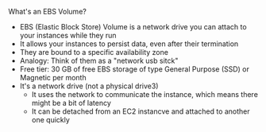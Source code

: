 What's an EBS Volume?
- EBS (Elastic Block Store) Volume is a network drive you can attach to your instances while they run
- It allows your instances to persist data, even after their termination
- They are bound to a specific availability zone
- Analogy: Think of them as a "network usb sitck"
- Free tier: 30 GB of free EBS storage of type General Purpose (SSD) or Magnetic per month
- It's a network drive (not a physical drive3)
	- It uses the network to communicate the instance, which means there might be a bit of latency
	- It can be detached from an EC2 instancve and attached to another one quickly